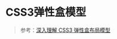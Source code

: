 # CSS3弹性盒模型


> 参考：[深入理解 CSS3 弹性盒布局模型](https://www.ibm.com/developerworks/cn/web/1409_chengfu_css3flexbox/)
